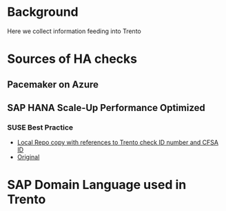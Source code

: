 # Background

Here we collect information feeding into Trento

# Sources of HA checks



## Pacemaker on Azure




## SAP HANA Scale-Up Performance Optimized

### SUSE Best Practice
* [Local Repo copy with references to Trento check ID number and CFSA ID](https://htmlpreview.github.io/?https://github.com/trento-project/trento/blob/main/docs/background/SAP_HANA_System_Replication_Scale-Up/SAP_HANA_System_Replication_Scale-Up_-_Performance_Optimized_Scenario_SUSE_Linux_Enterprise_Server_for_SAP_Applications_15.html)
* [Original](https://documentation.suse.com/sbp/all/single-html/SLES4SAP-hana-sr-guide-PerfOpt-15/) 








# SAP Domain Language used in Trento

